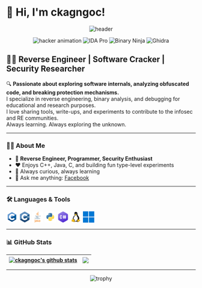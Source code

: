 # 👋 Hi, I'm ckagngoc!

<p align="center">
  <img src="https://capsule-render.vercel.app/api?type=waving&color=0:6a11cb,100:2575fc&height=180&section=header&text=ckagngoc&fontSize=40&fontAlign=50&fontColor=ffffff" alt="header"/>
</p>

<!-- Hacker & RE tools GIFs -->
<p align="center">
  <img src="https://media.giphy.com/media/3o7aD2saalBwwftBIY/giphy.gif" alt="hacker animation" height="120"/>
  <img src="https://raw.githubusercontent.com/wiki/williballenthin/python-idb/images/ida-logo.gif" alt="IDA Pro" height="60"/>
  <img src="https://user-images.githubusercontent.com/943555/120899978-2e2e2a00-c5f2-11eb-8e2e-2e2e2e2e2e2e.gif" alt="Binary Ninja" height="60"/>
  <img src="https://raw.githubusercontent.com/NationalSecurityAgency/ghidra/master/GhidraDocs/images/GhidraLogoAnim.gif" alt="Ghidra" height="60"/>
</p>

## 👨‍💻 Reverse Engineer | Software Cracker | Security Researcher

🔍 **Passionate about exploring software internals, analyzing obfuscated code, and breaking protection mechanisms.**  
I specialize in reverse engineering, binary analysis, and debugging for educational and research purposes.  
I love sharing tools, write-ups, and experiments to contribute to the infosec and RE communities.  
Always learning. Always exploring the unknown.

---

### 🧑‍💼 About Me

- 💼 **Reverse Engineer, Programmer, Security Enthusiast**
- ❤️ Enjoys C++, Java, C, and building fun type-level experiments
- 🧠 Always curious, always learning
- 💬 Ask me anything: [Facebook](https://web.facebook.com/profile.php?id=100026147535753)

---

### 🛠️ Languages & Tools

<p>
  <img height="30" src="https://raw.githubusercontent.com/github/explore/80688e429a7d4ef2fca1e82350fe8e3517d3494d/topics/c/c.png" alt="C"/>
  <img height="30" src="https://raw.githubusercontent.com/github/explore/80688e429a7d4ef2fca1e82350fe8e3517d3494d/topics/cpp/cpp.png" alt="C++"/>
  <img height="30" src="https://raw.githubusercontent.com/github/explore/5c058a388828bb5fde0bcafd4bc867b5bb3f26f3/topics/java/java.png" alt="Java"/>
  <img height="30" src="https://raw.githubusercontent.com/github/explore/80688e429a7d4ef2fca1e82350fe8e3517d3494d/topics/python/python.png" alt="Python"/>
  <img height="30" src="https://raw.githubusercontent.com/github/explore/80688e429a7d4ef2fca1e82350fe8e3517d3494d/topics/csharp/csharp.png" alt="C#"/>
  <img height="30" src="https://raw.githubusercontent.com/github/explore/01ea2a586e5da744792d0ccfce2f68b861f29301/topics/linux/linux.png" alt="Linux"/>
  <img height="30" src="https://raw.githubusercontent.com/github/explore/01ea2a586e5da744792d0ccfce2f68b861f29301/topics/windows/windows.png" alt="Windows"/>
</p>

---

### 📊 GitHub Stats

| <a href="https://github.com/ckagngoc/github-readme-stats"><img align="center" src="https://github-readme-stats.vercel.app/api?username=ckagngoc&show_icons=true&theme=radical&hide_border=true" alt="ckagngoc's github stats" /></a> | <a href="https://github.com/ckagngoc/github-readme-stats"><img align="center" src="https://github-readme-stats.vercel.app/api/top-langs/?username=ckagngoc&layout=compact&theme=radical&hide_border=true" /></a> |
| ------------- | ------------- |

---

<p align="center">
  <img src="https://github-profile-trophy.vercel.app/?username=ckagngoc&theme=radical&no-frame=true&column=7" alt="trophy"/>
</p>
